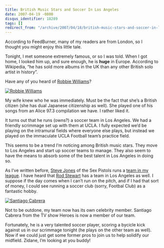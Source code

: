 ```yaml
---
title: British Music Stars and Soccer In Los Angeles
date: 2007-04-19 -0800
disqus_identifier: 18289
tags: []
redirect_from: "/archive/2007/04/18/british-music-stars-and-soccer-in-los-angeles.aspx/"
---
```


According to FeedBurner, many of my readers are from London, so I
thought you might enjoy this little tale.

Tonight, I met someone extremely famous, or so I was told. When I got
home, I looked him up, and sure enough, he is **huge** in Europe.
According to Wikipedia, “he has sold more albums in the UK than any
other British solo artist in history”.

Have any of you heard of [Robbie
Williams](http://en.wikipedia.org/wiki/Robbie_Williams "Robbie Williams")?

[![Robbie
Williams](https://haacked.com/images/haacked_com/WindowsLiveWriter/BritishMusicStarsandSoccerInLosAngeles_14AFB/Comeundonemusicvideo.jpg)](https://haacked.com/images/haacked_com/WindowsLiveWriter/BritishMusicStarsandSoccerInLosAngeles_14AFB/Comeundonemusicvideo1.jpg "Robbie Williams")

My wife knew who he was immediately. Must be the fact that she’s a
British citizen (she has dual Japanese citizenship as well). She played
one of his songs from an Alice 97.3 compilation we have. I rather liked
it.

It turns out that he runs (owns?) a soccer team in Los Angeles. We had a
friendly scrimmage set up with them at UCLA. I fully expected we’d be
playing on the intramural fields where everyone else plays, but instead
we played on the immaculate UCLA Football team’s practice field.

This seems to be a trend I’m noticing among British music stars. They
move to Los Angeles and start up soccer teams to manage. They also seem
to have the means to absorb some of the best talent in Los Angeles in
doing so.

As I’ve written before, [Steve
Jones](http://en.wikipedia.org/wiki/Steve_Jones_(musician) "Steve Jones")
of the Sex Pistols runs a [team in my
league](https://haacked.com/archive/2006/12/16/Played_Soccer_Against_The_Juggernaut.aspx "Playing against the juggernaut").
I have heard that [Rod
Stewart](http://en.wikipedia.org/wiki/Rod_Stewart "Rod Stewart") has a
team in Los Angeles as well. I suppose if the day comes when I can’t run
on the pitch, and if I had that sort of money, I could see running a
soccer club (sorry, Footbal Club) as a fantastic hobby.

[![Santiago
Cabrera](https://haacked.com/images/haacked_com/WindowsLiveWriter/BritishMusicStarsandSoccerInLosAngeles_14AFB/SantiagoCabrera_thumb.jpg)](https://haacked.com/images/haacked_com/WindowsLiveWriter/BritishMusicStarsandSoccerInLosAngeles_14AFB/SantiagoCabrera2.jpg "Santiago Cabrera")

Not to be outdone, my team now has its own celebrity member. Santiago
Cabrera from the TV show Heroes is now a member of our team.

Fortunately, he is a very talented soccer player, scoring a bycicle kick
against us in our scrimmage tonight (he plays on the other team as
well). Now if we could just get some former pros to join us to help
solidify our midfield. Zidane, I’m looking at you buddy!

